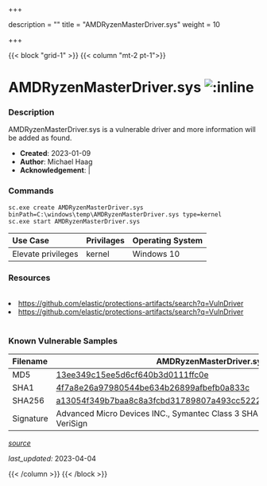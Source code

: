 +++

description = ""
title = "AMDRyzenMasterDriver.sys"
weight = 10

+++


{{< block "grid-1" >}}
{{< column "mt-2 pt-1">}}


# AMDRyzenMasterDriver.sys ![:inline](/images/twitter_verified.png) 


### Description

AMDRyzenMasterDriver.sys is a vulnerable driver and more information will be added as found.

- **Created**: 2023-01-09
- **Author**: Michael Haag
- **Acknowledgement**:  | [](https://twitter.com/)

### Commands

```
sc.exe create AMDRyzenMasterDriver.sys binPath=C:\windows\temp\AMDRyzenMasterDriver.sys type=kernel
sc.exe start AMDRyzenMasterDriver.sys
```

| Use Case | Privilages | Operating System | 
|:---- | ---- | ---- |
| Elevate privileges | kernel | Windows 10 |

### Resources
<br>
<li><a href=" https://github.com/elastic/protections-artifacts/search?q=VulnDriver"> https://github.com/elastic/protections-artifacts/search?q=VulnDriver</a></li>
<li><a href="https://github.com/elastic/protections-artifacts/search?q=VulnDriver">https://github.com/elastic/protections-artifacts/search?q=VulnDriver</a></li>
<br>

### Known Vulnerable Samples

| Filename | AMDRyzenMasterDriver.sys |
|:---- | ---- | 
| MD5 | <a href="https://www.virustotal.com/gui/file/13ee349c15ee5d6cf640b3d0111ffc0e">13ee349c15ee5d6cf640b3d0111ffc0e</a> |
| SHA1 | <a href="https://www.virustotal.com/gui/file/4f7a8e26a97980544be634b26899afbefb0a833c">4f7a8e26a97980544be634b26899afbefb0a833c</a> |
| SHA256 | <a href="https://www.virustotal.com/gui/file/a13054f349b7baa8c8a3fcbd31789807a493cc52224bbff5e412eb2bd52a6433">a13054f349b7baa8c8a3fcbd31789807a493cc52224bbff5e412eb2bd52a6433</a> |
| Signature | Advanced Micro Devices INC., Symantec Class 3 SHA256 Code Signing CA, VeriSign   |


[*source*](https://github.com/magicsword-io/LOLDrivers/tree/main/yaml/amdryzenmasterdriver.sys.yml)

*last_updated:* 2023-04-04








{{< /column >}}
{{< /block >}}

